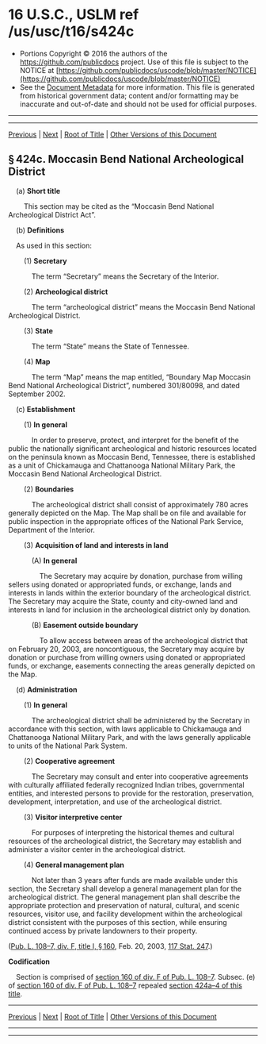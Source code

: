---
---

# 16 U.S.C., USLM ref /us/usc/t16/s424c

* Portions Copyright © 2016 the authors of the https://github.com/publicdocs project.
  Use of this file is subject to the NOTICE at [https://github.com/publicdocs/uscode/blob/master/NOTICE](https://github.com/publicdocs/uscode/blob/master/NOTICE)
* See the [Document Metadata](././../../../../..//README.md) for more information.
  This file is generated from historical government data; content and/or formatting may be inaccurate and out-of-date and should not be used for official purposes.

----------
----------

[Previous](./../../../../..//us/usc/t16/ch1/schLX/m__us_usc_t16_s424b.md) | [Next](./../../../../..//us/usc/t16/ch1/schLX/m__us_usc_t16_s425.md) | [Root of Title](./../../../../../) | [Other Versions of this Document](https://publicdocs.github.io/go/links?ns=uslm&ref=%2Fus%2Fusc%2Ft16%2Fs424c)

## § 424c. Moccasin Bend National Archeological District

    (a) __Short title__ 

        This section may be cited as the “Moccasin Bend National Archeological District Act”.

    (b) __Definitions__ 

    As used in this section:

        (1) __Secretary__ 

            The term “Secretary” means the Secretary of the Interior.

        (2) __Archeological district__ 

            The term “archeological district” means the Moccasin Bend National Archeological District.

        (3) __State__ 

            The term “State” means the State of Tennessee.

        (4) __Map__ 

            The term “Map” means the map entitled, “Boundary Map Moccasin Bend National Archeological District”, numbered 301/80098, and dated September 2002.

    (c) __Establishment__ 

        (1) __In general__ 

            In order to preserve, protect, and interpret for the benefit of the public the nationally significant archeological and historic resources located on the peninsula known as Moccasin Bend, Tennessee, there is established as a unit of Chickamauga and Chattanooga National Military Park, the Moccasin Bend National Archeological District.

        (2) __Boundaries__ 

            The archeological district shall consist of approximately 780 acres generally depicted on the Map. The Map shall be on file and available for public inspection in the appropriate offices of the National Park Service, Department of the Interior.

        (3) __Acquisition of land and interests in land__ 

            (A) __In general__ 

                The Secretary may acquire by donation, purchase from willing sellers using donated or appropriated funds, or exchange, lands and interests in lands within the exterior boundary of the archeological district. The Secretary may acquire the State, county and city-owned land and interests in land for inclusion in the archeological district only by donation.

            (B) __Easement outside boundary__ 

                To allow access between areas of the archeological district that on February 20, 2003, are noncontiguous, the Secretary may acquire by donation or purchase from willing owners using donated or appropriated funds, or exchange, easements connecting the areas generally depicted on the Map.

    (d) __Administration__ 

        (1) __In general__ 

            The archeological district shall be administered by the Secretary in accordance with this section, with laws applicable to Chickamauga and Chattanooga National Military Park, and with the laws generally applicable to units of the National Park System.

        (2) __Cooperative agreement__ 

            The Secretary may consult and enter into cooperative agreements with culturally affiliated federally recognized Indian tribes, governmental entities, and interested persons to provide for the restoration, preservation, development, interpretation, and use of the archeological district.

        (3) __Visitor interpretive center__ 

            For purposes of interpreting the historical themes and cultural resources of the archeological district, the Secretary may establish and administer a visitor center in the archeological district.

        (4) __General management plan__ 

            Not later than 3 years after funds are made available under this section, the Secretary shall develop a general management plan for the archeological district. The general management plan shall describe the appropriate protection and preservation of natural, cultural, and scenic resources, visitor use, and facility development within the archeological district consistent with the purposes of this section, while ensuring continued access by private landowners to their property.

([Pub. L. 108–7, div. F, title I, § 160][/us/pl/108/7/s160], Feb. 20, 2003, [117 Stat. 247][/us/stat/117/247].)

 __Codification__ 

    Section is comprised of [section 160 of div. F of Pub. L. 108–7][/us/pl/108/7/s160]. Subsec. (e) of [section 160 of div. F of Pub. L. 108–7][/us/pl/108/7/s160] repealed [section 424a–4 of this title][/us/usc/t16/s424a–4].

----------

[Previous](./../../../../..//us/usc/t16/ch1/schLX/m__us_usc_t16_s424b.md) | [Next](./../../../../..//us/usc/t16/ch1/schLX/m__us_usc_t16_s425.md) | [Root of Title](./../../../../../) | [Other Versions of this Document](https://publicdocs.github.io/go/links?ns=uslm&ref=%2Fus%2Fusc%2Ft16%2Fs424c)

----------
----------

[/us/pl/108/7/s160]: https://publicdocs.github.io/go/links?ns=uslm&ref=%2Fus%2Fpl%2F108%2F7%2Fs160
[/us/stat/117/247]: https://publicdocs.github.io/go/links?ns=uslm&ref=%2Fus%2Fstat%2F117%2F247
[/us/pl/108/7/s160]: https://publicdocs.github.io/go/links?ns=uslm&ref=%2Fus%2Fpl%2F108%2F7%2Fs160
[/us/pl/108/7/s160]: https://publicdocs.github.io/go/links?ns=uslm&ref=%2Fus%2Fpl%2F108%2F7%2Fs160
[/us/usc/t16/s424a–4]: https://publicdocs.github.io/go/links?ns=uslm&ref=%2Fus%2Fusc%2Ft16%2Fs424a%E2%80%934


